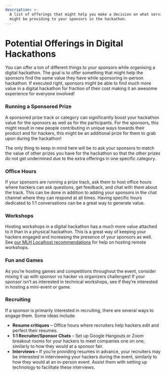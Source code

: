 ```yaml
---
description: >-
  A list of offerings that might help you make a decision on what services you
  might be providing to your sponsors in the hackathon.
---
```


# Potential Offerings in Digital Hackathons

You can offer a ton of different things to your sponsors while organising a digital hackathon. The goal is to offer something that might help the sponsors find the same value they have while sponsoring in-person hackathon. If executed right, sponsors might be able to find much more value in a digital hackathon for fraction of their cost making it an awesome experience for everyone involved! 

### Running a Sponsored Prize

A sponsored prize track or category can significantly boost your hackathon value for the sponsors as well as for the participants. For the sponsors, this might result in new people contributing in unique ways towards their product and for hackers, this might be an additional prize for them to grab upon during the hackathon!

The only thing to keep in mind here will be to ask your sponsors to match the value of other prizes you have for the hackathon so that the other prizes do not get undermined due to the extra offerings in one specific category. 

### **Office Hours**

If your sponsors are running a prize track, ask them to host office hours where hackers can ask questions, get feedback, and chat with them about the track. This can be done in addition to adding your sponsors in the chat channel where they can respond at all times. Having specific hours dedicated to 1:1 conversations can be a great way to generate value. 

### **Workshops**

Hosting workshops in a digital hackathon has a much more value attached to it than in a physical hackathon. This is a great way of keeping your hackers engaged and increasing the presence of your sponsors as well. See [our MLH Localhost recommendations](https://news.mlh.io/bringing-your-mlh-localhost-workshop-online-03-16-2020%28opens%20in%20a%20new%20tab%29) for help on hosting remote workshops.

### **Fun and Games**

As you’re hosting games and competitions throughout the event, consider mixing it up with sponsor vs hacker vs organizers challenges! If your sponsor isn’t as interested in technical workshops, see if they’re interested in hosting a mini-event or game. 

### **Recruiting**

If a sponsor is primarily interested in recruiting, there are several ways to engage them. Some ideas include:

* **Resume critiques** – Office hours where recruiters help hackers edit and perfect their resumes. 
* **1:1 Recruiter/Sponsor Chats** – Set up Google Hangouts or Zoom breakout rooms for your hackers to meet companies one on one, similarly to how they would at a sponsor fair. 
* **Interviews –** If you’re providing resumes in advance, your recruiters may be interested in interviewing your hackers during the event, similarly to how they would at an in-person event. Assist them with setting up technology to facilitate these interviews. 


